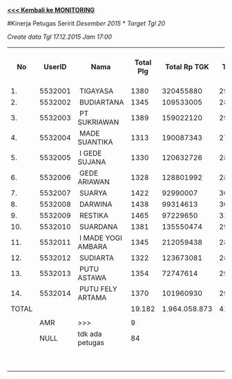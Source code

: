 **[<<< Kembali ke MONITORING](https://github.com/suriawan/Area-Bali-Utara/blob/master/TUSBUNG.md)**

#Kinerja Petugas Seririt
_Desember 2015_ * _Target Tgl 20_



_Create data Tgl 17.12.2015 Jam 17:00_

<table><tbody><tr><th>No</th><th>UserID</th><th>Nama</th><th>Total Plg</th><th>Total Rp TGK</th><th>Target TGK</th><th>Realisasi Saldo TGK (Blm Lunas)</th><th>% Pencapaian Thd Target TGK</th><th>PK 2 Bln - Blm Lunas</th><th>PK 3 Bln - Blm Lunas</th><th>PK 4 Bln - Blm Lunas</th></tr><tr><td>1.</td><td>5532001</td><td>&nbsp;TIGAYASA</td><td>1380</td><td>320455880</td><td>29610112</td><td>144.866.621</td><td>-289%</td><td>4</td><td>0</td><td>0</td></tr><tr><td>2.</td><td>5532002</td><td>&nbsp;BUDIARTANA</td><td>1345</td><td>109533005</td><td>28982422</td><td>55.916.428</td><td>7%</td><td>6</td><td>0</td><td>0</td></tr><tr><td>3.</td><td>5532003</td><td>&nbsp;PT SUKRIAWAN</td><td>1389</td><td>159022120</td><td>29721223</td><td>101.675.479</td><td>-142%</td><td>11</td><td>1</td><td>0</td></tr><tr><td>4.</td><td>5532004</td><td>&nbsp;MADE SUANTIKA</td><td>1313</td><td>190087343</td><td>27942829</td><td>91.967.866</td><td>-129%</td><td>7</td><td>0</td><td>0</td></tr><tr><td>5.</td><td>5532005</td><td>&nbsp;I GEDE SUJANA</td><td>1330</td><td>120632726</td><td>28626135</td><td>68.556.699</td><td>-39%</td><td>13</td><td>0</td><td>0</td></tr><tr><td>6.</td><td>5532006</td><td>&nbsp;GEDE ARIAWAN</td><td>1328</td><td>128801992</td><td>28400829</td><td>88.195.601</td><td>-111%</td><td>4</td><td>1</td><td>0</td></tr><tr><td>7.</td><td>5532007</td><td>&nbsp;SUARYA</td><td>1422</td><td>92990007</td><td>30658794</td><td>71.385.104</td><td>-33%</td><td>9</td><td>1</td><td>0</td></tr><tr><td>8.</td><td>5532008</td><td>&nbsp;DARWINA</td><td>1438</td><td>99314613</td><td>30866970</td><td>73.366.582</td><td>-38%</td><td>0</td><td>0</td><td>0</td></tr><tr><td>9.</td><td>5532009</td><td>&nbsp;RESTIKA</td><td>1465</td><td>97229650</td><td>31444057</td><td>64.741.924</td><td>-6%</td><td>1</td><td>0</td><td>0</td></tr><tr><td>10.</td><td>5532010</td><td>&nbsp;SUARDANA</td><td>1381</td><td>135550474</td><td>29604212</td><td>87.365.587</td><td>-95%</td><td>5</td><td>0</td><td>0</td></tr><tr><td>11.</td><td>5532011</td><td>&nbsp;I MADE YOGI AMBARA</td><td>1345</td><td>212059438</td><td>28946102</td><td>160.466.800</td><td>-354%</td><td>6</td><td>0</td><td>0</td></tr><tr><td>12.</td><td>5532012</td><td>&nbsp;SUDIARTA</td><td>1322</td><td>123673081</td><td>28308758</td><td>88.607.375</td><td>-113%</td><td>6</td><td>0</td><td>0</td></tr><tr><td>13.</td><td>5532013</td><td>&nbsp;PUTU ASTAWA</td><td>1354</td><td>72747614</td><td>29179057</td><td>54.209.797</td><td>14%</td><td>10</td><td>0</td><td>0</td></tr><tr><td>14.</td><td>5532014</td><td>&nbsp;PUTU FELY ARTAMA</td><td>1370</td><td>101960930</td><td>29548266</td><td>51.974.096</td><td>24%</td><td>11</td><td>0</td><td>0</td></tr><tr><td>TOTAL</td><td> </td><td> </td><td>19.182</td><td>1.964.058.873</td><td>411.839.766</td><td>1.203.295.959</td><td>-92%</td><td>93</td><td>3</td><td>0</td></tr><tr><td> </td><td> </td><td> </td><td> </td><td> </td><td> </td><td> </td><td> </td><td> </td><td> </td><td> </td></tr><tr><td> </td><td>AMR</td><td>&gt;&gt;&gt;</td><td>9</td><td> </td><td> </td><td> 161.706.243 </td><td> </td><td>0</td><td>0</td><td> </td></tr><tr><td> </td><td>NULL</td><td>tdk ada petugas</td><td>84</td><td> </td><td> </td><td>29.067.373</td><td> </td><td>3</td><td>1</td><td> </td></tr><tr><td> </td><td> </td><td> </td><td> </td><td> </td><td> </td><td> 190.773.616 </td><td> </td><td> </td><td> </td><td> </td></tr><tr><td> </td><td> </td><td> </td><td> </td><td> </td><td> </td><td> 1.394.069.575 </td><td> </td><td> </td><td> </td><td> </td></tr></tbody></table>
